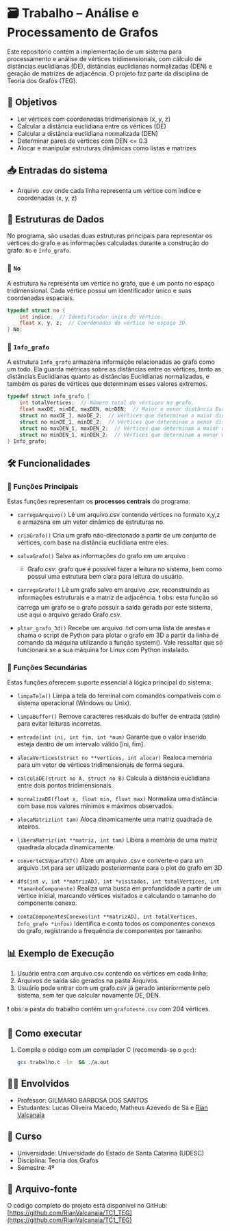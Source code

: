 # 🗃️ Trabalho – Análise e Processamento de Grafos

Este repositório contém a implementação de um sistema para processamento e análise de vértices tridimensionais, com cálculo de distâncias euclidianas (DE), distâncias euclidianas normalizadas (DEN) e geração de matrizes de adjacência. O projeto faz parte da disciplina de Teoria dos Grafos (TEG).

## 📌 Objetivos

- Ler vértices com coordenadas tridimensionais (x, y, z)
- Calcular a distância euclidiana entre os vértices (DE)
- Calcular a distância euclidiana normalizada (DEN)
- Determinar pares de vértices com DEN <= 0.3
- Alocar e manipular estruturas dinâmicas como listas e matrizes

## 📥 Entradas do sistema

- Arquivo .csv onde cada linha representa um vértice com índice e coordenadas (x, y, z) 

## 🧱 Estruturas de Dados

No programa, são usadas duas estruturas principais para representar os vértices do grafo e as informações calculadas durante a construção do grafo: `No` e `Info_grafo`.

### 🔸 `No`

A estrutura `No` representa um vértice no grafo, que é um ponto no espaço tridimensional. Cada vértice possui um identificador único e suas coordenadas espaciais.

```c
typedef struct no {
    int indice;  // Identificador único do vértice.
    float x, y, z;  // Coordenadas do vértice no espaço 3D.
} No;
```

### 🔸 `Info_grafo`
A estrutura `Info_grafo` armazena informaçõe relacionadas ao grafo como um todo. Ela guarda métricas sobre as distâncias entre os vértices, tanto as distâncias Euclidianas quanto as distâncias Euclidianas normalizadas, e também os pares de vértices que determinam esses valores extremos.

```c
typedef struct info_grafo {
    int totalVertices;  // Número total de vértices no grafo.
    float maxDE, minDE, maxDEN, minDEN;  // Maior e menor distância Euclidiana e Normalizada.
    struct no maxDE_1, maxDE_2;  // Vértices que determinam a maior distância Euclidiana.
    struct no minDE_1, minDE_2;  // Vértices que determinam a menor distância Euclidiana.
    struct no maxDEN_1, maxDEN_2;  // Vértices que determinam a maior distância Normalizada.
    struct no minDEN_1, minDEN_2;  // Vértices que determinam a menor distância Normalizada.
} Info_grafo;
```

## 🛠️ Funcionalidades

### 🔹 Funções Principais

Estas funções representam os **processos centrais** do programa:

- `carregaArquivo()`
    Lê um arquivo.csv contendo vértices no formato x,y,z e armazena em um vetor dinâmico de estruturas no.  

- `criaGrafo()`
    Cria um grafo não-direcionado a partir de um conjunto de vértices, com base na distância euclidiana entre eles.

- `salvaGrafo()`
    Salva as informações do grafo em um arquivo : 
    - Grafo.csv: grafo que é possível fazer a leitura no sistema, bem como possui uma estrutura bem clara para leitura do usuário.

- `carregaGrafo()`
    Lê um grafo salvo em arquivo .csv, reconstruindo as informações estruturais e a matriz de adjacência.
    ❗ obs: esta função só carrega um grafo se o grafo possuir a saída gerada por este sistema, use aqui o arquivo gerado Grafo.csv.
- `pltar_grafo_3d()`
    Recebe um arquivo .txt com uma lista de arestas e chama o script de Python para plotar o grafo em 3D a partir da linha de comando da máquina utilizando a função system(). Vale ressaltar que só funcionará se a sua máquina for Linux com Python instalado.


### 🔸 Funções Secundárias

Estas funções oferecem suporte essencial à lógica principal do sistema:

- `limpaTela()`
    Limpa a tela do terminal com comandos compatíveis com o sistema operacional (Windows ou Unix).

- `limpaBuffer()`
    Remove caracteres residuais do buffer de entrada (stdin) para evitar leituras incorretas.

- `entrada(int ini, int fim, int *num)`
    Garante que o valor inserido esteja dentro de um intervalo válido [ini, fim].

- `alocaVertices(struct no **vertices, int alocar)`
    Realoca memória para um vetor de vértices tridimensionais de forma segura.

- `calculaDE(struct no A, struct no B)`
    Calcula a distância euclidiana entre dois pontos tridimensionais.

- `normalizaDE(float x, float min, float max)`
    Normaliza uma distância com base nos valores mínimos e máximos observados.

- `alocaMatriz(int tam)`
    Aloca dinamicamente uma matriz quadrada de inteiros.

- `liberaMatriz(int **matriz, int tam)`
    Libera a memória de uma matriz quadrada alocada dinamicamente.

- `converteCSVparaTXT()`
   Abre um arquivo .csv e converte-o para um arquivo .txt para ser utilizado posteriormente para o plot do grafo em 3D 

- `dfs(int v, int **matrizADJ, int *visitados, int totalVertices, int *tamanhoComponente)`
    Realiza uma busca em profundidade a partir de um vértice inicial, marcando vértices visitados e calculando o tamanho do componente conexo.

- `contaComponentesConexos(int **matrizADJ, int totalVertices, Info_grafo *infos)`
    Identifica e conta todos os componentes conexos do grafo, registrando a frequência de componentes por tamanho.
## 📊 Exemplo de Execução

1. Usuário entra com arquivo.csv contendo os vértices em cada linha;
2. Arquivos de saída são gerados na pasta Arquivos.
3. Usuário pode entrar com um grafo.csv já gerado anteriormente pelo sistema, sem ter que calcular novamente DE, DEN.

❗ obs: a pasta do trabalho contém um `grafoteste.csv` com 204 vértices.

## 📂 Como executar

1. Compile o código com um compilador C (recomenda-se o `gcc`):
   ```bash
   gcc trabalho.c -lm  && ./a.out  

## 👨‍🏫 Envolvidos

- Professor: GILMARIO BARBOSA DOS SANTOS
- Estudantes: Lucas Oliveira Macedo, Matheus Azevedo de Sá e [Rian Valcanaia](https://github.com/RianValcanaia)


## 📅 Curso

- Universidade: Universidade do Estado de Santa Catarina (UDESC)
- Disciplina: Teoria dos Grafos
- Semestre: 4º 

## 📄 Arquivo-fonte

O código completo do projeto está disponível no GitHub:  
[https://github.com/RianValcanaia/TC1_TEG](https://github.com/RianValcanaia/TC1_TEG)